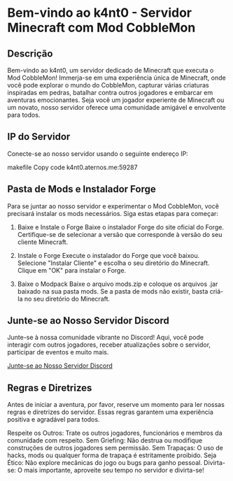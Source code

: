 # Bem-vindo ao k4nt0 - Servidor Minecraft com Mod CobbleMon

## Descrição
Bem-vindo ao k4nt0, um servidor dedicado de Minecraft que executa o Mod CobbleMon! Immerja-se em uma experiência única de Minecraft, onde você pode explorar o mundo do CobbleMon, capturar várias criaturas inspiradas em pedras, batalhar contra outros jogadores e embarcar em aventuras emocionantes. Seja você um jogador experiente de Minecraft ou um novato, nosso servidor oferece uma comunidade amigável e envolvente para todos.

## IP do Servidor
Conecte-se ao nosso servidor usando o seguinte endereço IP:

makefile
Copy code
k4nt0.aternos.me:59287
## Pasta de Mods e Instalador Forge
Para se juntar ao nosso servidor e experimentar o Mod CobbleMon, você precisará instalar os mods necessários. Siga estas etapas para começar:

1. Baixe e Instale o Forge
Baixe o instalador Forge do site oficial do Forge. Certifique-se de selecionar a versão que corresponde à versão do seu cliente Minecraft.

2. Instale o Forge
Execute o instalador do Forge que você baixou.
Selecione "Instalar Cliente" e escolha o seu diretório do Minecraft.
Clique em "OK" para instalar o Forge.
3. Baixe o Modpack
Baixe o arquivo mods.zip e coloque os arquivos .jar baixado na sua pasta mods. Se a pasta de mods não existir, basta criá-la no seu diretório do Minecraft.

## Junte-se ao Nosso Servidor Discord
Junte-se à nossa comunidade vibrante no Discord! Aqui, você pode interagir com outros jogadores, receber atualizações sobre o servidor, participar de eventos e muito mais.

[Junte-se ao Nosso Servidor Discord](https://discord.gg/gHRtc4GwwW)

## Regras e Diretrizes
Antes de iniciar a aventura, por favor, reserve um momento para ler nossas regras e diretrizes do servidor. Essas regras garantem uma experiência positiva e agradável para todos.

Respeite os Outros: Trate os outros jogadores, funcionários e membros da comunidade com respeito.
Sem Griefing: Não destrua ou modifique construções de outros jogadores sem permissão.
Sem Trapaças: O uso de hacks, mods ou qualquer forma de trapaça é estritamente proibido.
Seja Ético: Não explore mecânicas do jogo ou bugs para ganho pessoal.
Divirta-se: O mais importante, aproveite seu tempo no servidor e divirta-se!
